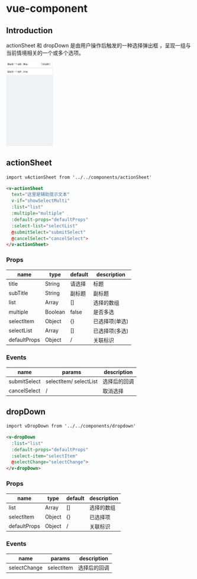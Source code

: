 # vue-component

## Introduction

actionSheet 和 dropDown 是由用户操作后触发的一种选择弹出框 ，呈现一组与当前情境相关的一个或多个选项。

<img src="./src/assets/img2.gif" width="25%" height="25%" />

## actionSheet

```
import vActionSheet from '../../components/actionSheet'
```

```html
<v-actionSheet
  text="这里是辅助提示文本"
  v-if="showSelectMulti"
  :list="list"
  :multiple="multiple"
  :default-props="defaultProps"
  :select-list="selectList"
  @submitSelect="submitSelect"
  @cancelSelect="cancelSelect">
</v-actionSheet>
```

### Props

| name         | type    | default | description    |
| ------------ | ------- | ------- | -------------- |
| title        | String  | 请选择  | 标题           |
| subTitle     | String  | 副标题  | 副标题         |
| list         | Array   | []      | 选择的数组     |
| multiple     | Boolean | false   | 是否多选       |
| selectItem   | Object  | {}      | 已选择项(单选) |
| selectList   | Array   | []      | 已选择项(多选) |
| defaultProps | Object  | /       | 关联标识       |

### Events

| name         | params                 | description  |
| ------------ | ---------------------- | ------------ |
| submitSelect | selectItem/ selectList | 选择后的回调 |
| cancelSelect | /                      | 取消选择     |

## dropDown

```
import vDropDown from '../../components/dropdown'
```

```html
<v-dropDown
  :list="list"
  :default-props="defaultProps"
  :select-item="selectItem"
  @selectChange="selectChange">
</v-dropDown>
```

### Props

| name         | type   | default | description |
| ------------ | ------ | ------- | ----------- |
| list         | Array  | []      | 选择的数组  |
| selectItem   | Object | {}      | 已选择项    |
| defaultProps | Object | /       | 关联标识    |

### Events

| name         | params     | description  |
| ------------ | ---------- | ------------ |
| selectChange | selectItem | 选择后的回调 |
